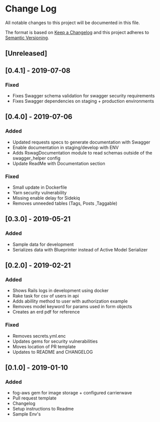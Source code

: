# Change Log
All notable changes to this project will be documented in this file.

The format is based on [Keep a Changelog](http://keepachangelog.com/en/1.0.0/)
and this project adheres to [Semantic Versioning](http://semver.org/spec/v2.0.0.html).

## [Unreleased]

<!-- Note: Every project begins on version 0.1.0. Clear out the log below and start anew. Remove this message once completed. -->

## [0.4.1] - 2019-07-08
### Fixed
- Fixes Swagger schema validation for swagger security requirements
- Fixes Swagger dependencies on staging + production environments

## [0.4.0] - 2019-07-06
### Added
- Updated requests specs to generate documentation with Swagger
- Enable documentation in staging/develop with ENV
- Adds RswagDocumentation module to read schemas outside of the swagger_helper config
- Update ReadMe with Documentation section

### Fixed
- Small update in Dockerfile
- Yarn security vulnerability
- Missing enable delay for Sidekiq
- Removes unneeded tables (Tags, Posts ,Taggable)

## [0.3.0] - 2019-05-21
### Added
- Sample data for development
- Serializes data with Blueprinter instead of Active Model Serializer

## [0.2.0] - 2019-02-21
### Added
- Shows Rails logs in development using docker
- Rake task for csv of users in api
- Adds abillity method to user with authorization example
- Removes model keyword for params used in form objects
- Creates an erd pdf for reference

### Fixed
- Removes secrets.yml.enc
- Updates gems for security vulnerabilities
- Moves location of PR template
- Updates to README and CHANGELOG

## [0.1.0] - 2019-01-10
### Added
- fog-aws gem for image storage + configured carrierwave
- Pull request template
- Changelog
- Setup instructions to Readme
- Sample Env's
